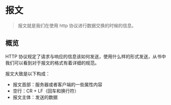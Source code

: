# 报文

> 报文就是我们在使用 http 协议进行数据交换的时候的信息。

## 概览

HTTP 协议规定了请求与响应的信息该如何发送，使用什么样的形式发送，从书中我们可以看到对于报文的格式有着详细的规范。

报文大致是以下构成：

- 报文首部：服务器或者客户端的一些属性内容
- 空行：CR + LF（回车和换行符）
- 报文主体：发送的数据
